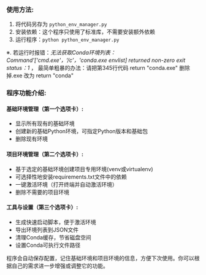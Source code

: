 ### 使用方法:

1. 将代码另存为 `python_env_manager.py`
2. 安装依赖：这个程序只使用了标准库，不需要安装额外依赖
3. 运行程序：`python python_env_manager.py`

※. 若运行时报错：_无法获取Conda环境列表：Command'['cmd.exe'，‘/c’，'conda.exe envlist]
returned non-zero exit status：1_ ，
   最简单粗暴的办法：请把第345行代码 return "conda.exe"  删除掉.exe 改为 return "conda"

### 程序功能介绍:

#### 基础环境管理（第一个选项卡）:

- 显示所有现有的基础环境
- 创建新的基础Python环境，可指定Python版本和基础包
- 删除现有环境

#### 项目环境管理（第二个选项卡）:

- 基于选定的基础环境创建项目专用环境(venv或virtualenv)
- 可选择性地安装requirements.txt文件中的依赖
- 一键激活环境（打开终端并自动激活环境）
- 删除不需要的项目环境

#### 工具与设置（第三个选项卡）:

- 生成快速启动脚本，便于激活环境
- 导出环境列表到JSON文件
- 清理Conda缓存，节省磁盘空间
- 设置Conda可执行文件路径

程序会自动保存配置，记住基础环境和项目环境的信息，方便下次使用。你可以根据自己的需求进一步增强或调整它的功能。
